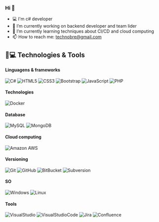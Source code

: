 ### Hi 👋
- :computer: I'm c# developer
- 🔭 I’m currently working on backend developer and team lider
- 🌱 I’m currently learning techniques about CI/CD and cloud computing
- 📫 How to reach me: technobre@gmail.com



## 🚀💻 Technologies & Tools

#### Linguagens & frameworks
![C#](https://img.shields.io/badge/-C%23-239120?style=flat-square&logo=c-sharp)
![HTML5](https://img.shields.io/badge/-HTML5-E34F26?style=flat-square&logo=html5&logoColor=white)
![CSS3](https://img.shields.io/badge/-CSS3-1572B6?style=flat-square&logo=css3)
![Bootstrap](https://img.shields.io/badge/-Bootstrap-563D7C?style=flat-square&logo=bootstrap)
![JavaScript](https://img.shields.io/badge/-JavaScript-black?style=flat-square&logo=javascript)
![PHP](https://img.shields.io/badge/-PHP-777BB4?style=flat-square&logo=PHP)

#### Technologies
![Docker](https://img.shields.io/badge/-Docker-black?style=flat-square&logo=docker)

#### Database
![MySQL](https://img.shields.io/badge/-MySQL-black?style=flat-square&logo=mysql)
![MongoDB](https://img.shields.io/badge/-MongoDB-black?style=flat-square&logo=mongodb)

#### Cloud computing
![Amazon AWS](https://img.shields.io/badge/Amazon%20AWS-232F3E?style=flat-square&logo=amazon-aws)

#### Versioning
![Git](https://img.shields.io/badge/-Git-black?style=flat-square&logo=git)
![GitHub](https://img.shields.io/badge/-GitHub-181717?style=flat-square&logo=github)
![BitBucket](https://img.shields.io/badge/-BitBucket-darkblue?style=flat-square&logo=bitbucket)
![Subversion](https://img.shields.io/badge/-Subversion-809CC9?style=flat-square&logo=Subversion)

#### SO
![Windows](https://img.shields.io/badge/-Windows-0078D6?style=flat-square&logo=Windows)
![Linux](https://img.shields.io/badge/-Linux-FCC624?style=flat-square&logo=Linux)

#### Tools
![VisualStudio](https://img.shields.io/badge/-Visual%20Studio-5C2D91?style=flat-square&logo=Visual-Studio)
![VisualStudioCode](https://img.shields.io/badge/-Visual%20Studio%20Code-007ACC?style=flat-square&logo=Visual-Studio-Code)
![Jira](https://img.shields.io/badge/-Jira-0052CC?style=flat-square&logo=Jira)
![Confluence](https://img.shields.io/badge/-Confluence-172B4D?style=flat-square&logo=Confluence)
